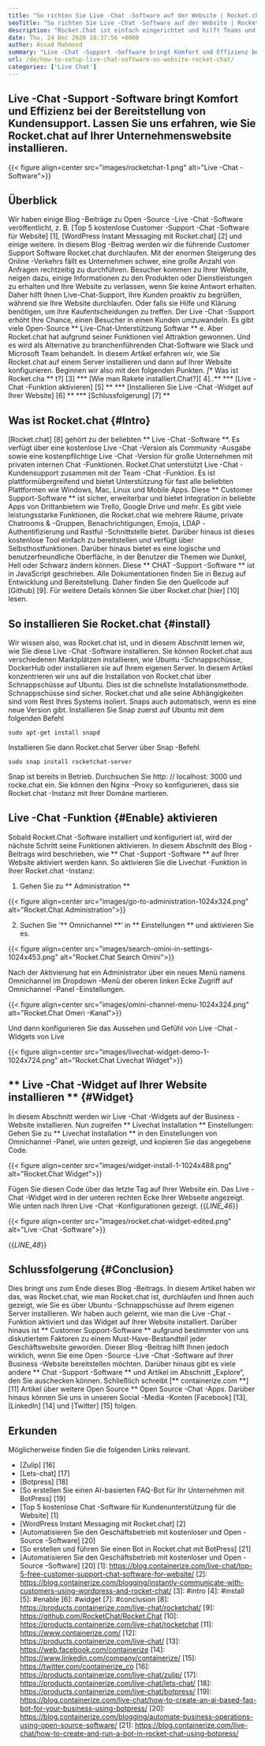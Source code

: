 ```yaml
---
title: "So richten Sie Live -Chat -Software auf der Website | Rocket.chat" 
seoTitle: "So richten Sie Live -Chat -Software auf der Website | Rocket.chat" 
description: "Rocket.Chat ist einfach eingerichtet und hilft Teams und Kunden, effizient zu kommunizieren. Diese Live-Chat-Software ist Open-Source, plattformübergreifend und selbstwertig." 
date: Thu, 24 Dec 2020 10:37:56 +0000
author: Assad Mahmood
summary: "Live -Chat -Support -Software bringt Komfort und Effizienz bei der Bereitstellung von Kundensupport. Lassen Sie uns erfahren, wie Sie Rocket.chat auf Ihrer Unternehmenswebsite installieren." 
url: /de/how-to-setup-live-chat-software-on-website-rocket-chat/
categories: ['Live Chat']
---
```


## Live -Chat -Support -Software bringt Komfort und Effizienz bei der Bereitstellung von Kundensupport. Lassen Sie uns erfahren, wie Sie Rocket.chat auf Ihrer Unternehmenswebsite installieren.

{{< figure align=center src="images/rocketchat-1.png" alt="Live -Chat -Software">}}


## Überblick
Wir haben einige Blog -Beiträge zu Open -Source -Live -Chat -Software veröffentlicht, z. B. [Top 5 kostenlose Customer -Support -Chat -Software für Website] [1], [WordPress Instant Messaging mit Rocket.chat] [2] und einige weitere. In diesem Blog -Beitrag werden wir die führende Customer Support Software Rocket.chat durchlaufen. Mit der enormen Steigerung des Online -Verkehrs fällt es Unternehmen schwer, eine große Anzahl von Anfragen rechtzeitig zu durchführen. Besucher kommen zu Ihrer Website, neigen dazu, einige Informationen zu den Produkten oder Dienstleistungen zu erhalten und Ihre Website zu verlassen, wenn Sie keine Antwort erhalten. Daher hilft Ihnen Live-Chat-Support, Ihre Kunden proaktiv zu begrüßen, während sie Ihre Website durchlaufen. Oder falls sie Hilfe und Klärung benötigen, um ihre Kaufentscheidungen zu treffen.
Der Live -Chat -Support erhöht Ihre Chance, einen Besucher in einen Kunden umzuwandeln. Es gibt viele Open-Source ** Live-Chat-Unterstützung Softwar ** e. Aber Rocket.chat hat aufgrund seiner Funktionen viel Attraktion gewonnen. Und es wird als Alternative zu branchenführenden Chat-Software wie Slack und Microsoft Team behandelt. In diesem Artikel erfahren wir, wie Sie Rocket.chat auf einem Server installieren und dann auf Ihrer Website konfigurieren. Beginnen wir also mit den folgenden Punkten.
  *[** Was ist Rocket.cha ** t?] [3]
  *** [Wie man Rakete installiert.Chat?][ 4]..**
  *** [Live -Chat -Funktion aktivieren] [5] **
  *** [Installieren Sie Live -Chat -Widget auf Ihrer Website] [6] **
  *** [Schlussfolgerung] [7] **

## Was ist Rocket.chat {#Intro}
[Rocket.chat] [8] gehört zu der beliebten ** Live -Chat -Software **. Es verfügt über eine kostenlose Live -Chat -Version als Community -Ausgabe sowie eine kostenpflichtige Live -Chat -Version für große Unternehmen mit privaten internen Chat -Funktionen. Rocket.Chat unterstützt Live -Chat -Kundensupport zusammen mit der Team -Chat -Funktion. Es ist plattformübergreifend und bietet Unterstützung für fast alle beliebten Plattformen wie Windows, Mac, Linux und Mobile Apps. Diese ** Customer Support-Software ** ist sicher, erweiterbar und bietet Integration in beliebte Apps von Drittanbietern wie Trello, Google Drive und mehr. Es gibt viele leistungsstarke Funktionen, die Rocket.chat wie mehrere Räume, private Chatrooms & -Gruppen, Benachrichtigungen, Emojis, LDAP -Authentifizierung und Rastful -Schnittstelle bietet. Darüber hinaus ist dieses kostenlose Tool einfach zu bereitstellen und verfügt über Selbsthostfunktionen. Darüber hinaus bietet es eine logische und benutzerfreundliche Oberfläche, in der Benutzer die Themen wie Dunkel, Hell oder Schwarz ändern können.
Diese ** CHAT -Support -Software ** ist in JavaScript geschrieben. Alle Dokumentationen finden Sie in Bezug auf Entwicklung und Bereitstellung. Daher finden Sie den Quellcode auf [Github] [9]. Für weitere Details können Sie über Rocket.chat [hier] [10] lesen.

## So installieren Sie Rocket.chat {#install}
Wir wissen also, was Rocket.chat ist, und in diesem Abschnitt lernen wir, wie Sie diese Live -Chat -Software installieren. Sie können Rocket.chat aus verschiedenen Marktplätzen installieren, wie Ubuntu -Schnappschüsse, DockerHub oder installieren sie auf Ihrem eigenen Server. In diesem Artikel konzentrieren wir uns auf die Installation von Rocket.chat über Schnappschüsse auf Ubuntu. Dies ist die schnellste Installationsmethode.
Schnappschüsse sind sicher. Rocket.chat und alle seine Abhängigkeiten sind vom Rest Ihres Systems isoliert. Snaps auch automatisch, wenn es eine neue Version gibt.
Installieren Sie Snap zuerst auf Ubuntu mit dem folgenden Befehl
```
sudo apt-get install snapd
```
Installieren Sie dann Rocket.chat Server über Snap -Befehl.
```
sudo snap install rocketchat-server
```
Snap ist bereits in Betrieb. Durchsuchen Sie http: // localhost: 3000 und rocke.chat ein. Sie können den Nginx -Proxy so konfigurieren, dass sie Rocket.chat -Instanz mit Ihrer Domäne martieren.

## Live -Chat -Funktion {#Enable} aktivieren
Sobald Rocket.Chat -Software installiert und konfiguriert ist, wird der nächste Schritt seine Funktionen aktivieren. In diesem Abschnitt des Blog -Beitrags wird beschrieben, wie ** Chat -Support -Software ** auf Ihrer Website aktiviert werden kann. So aktivieren Sie die Livechat -Funktion in Ihrer Rocket.chat -Instanz:
1. Gehen Sie zu ** Administration **

{{< figure align=center src="images/go-to-administration-1024x324.png" alt="Rocket.Chat Administration">}}

2. Suchen Sie ’** Omnichannel **‘ in ** Einstellungen ** und aktivieren Sie es.

{{< figure align=center src="images/search-omini-in-settings-1024x453.png" alt="Rocket.Chat Search Omini">}}

Nach der Aktivierung hat ein Administrator über ein neues Menü namens Omnichannel im Dropdown -Menü der oberen linken Ecke Zugriff auf Omnichannel -Panel -Einstellungen.

{{< figure align=center src="images/omini-channel-menu-1024x324.png" alt="Rocket.Chat Omeri -Kanal">}}

Und dann konfigurieren Sie das Aussehen und Gefühl von Live -Chat -Widgets von Live

{{< figure align=center src="images/livechat-widget-demo-1-1024x724.png" alt="Rocket.Chat Livechat Widget">}}


## ** Live -Chat -Widget auf Ihrer Website installieren ** {#Widget}
In diesem Abschnitt werden wir Live -Chat -Widgets auf der Business -Website installieren. Nun zugreifen ** Livechat Installation ** Einstellungen:
Gehen Sie zu ** Livechat Installation ** in den Einstellungen von Omnichannel -Panel, wie unten gezeigt, und kopieren Sie das angegebene Code.

{{< figure align=center src="images/widget-install-1-1024x488.png" alt="Rocket.Chat Widget">}}

Fügen Sie diesen Code über das letzte Tag auf Ihrer Website ein. Das Live -Chat -Widget wird in der unteren rechten Ecke Ihrer Webseite angezeigt. Wie unten nach Ihren Live -Chat -Konfigurationen gezeigt.
{{_LINE_46_}}

{{< figure align=center src="images/rocket.chat-widget-edited.png" alt="Live -Chat -Software">}}

{{_LINE_48_}}

## Schlussfolgerung {#Conclusion}
Dies bringt uns zum Ende dieses Blog -Beitrags. In diesem Artikel haben wir das, was Rocket.chat, wie man Rocket.chat ist, durchlaufen und Ihnen auch gezeigt, wie Sie es über Ubuntu -Schnappschüsse auf Ihrem eigenen Server installieren. Wir haben auch gelernt, wie man die Live -Chat -Funktion aktiviert und das Widget auf Ihrer Website installiert. Darüber hinaus ist ** Customer Support-Software ** aufgrund bestimmter von uns diskutiertem Faktoren zu einem Must-Have-Bestandteil jeder Geschäftswebsite geworden. Dieser Blog -Beitrag hilft Ihnen jedoch wirklich, wenn Sie eine Open -Source -Live -Chat -Software auf Ihrer Business -Website bereitstellen möchten. Darüber hinaus gibt es viele andere ** Chat -Support -Software ** und Artikel im Abschnitt „Explore“, den Sie auschecken können.
Schließlich schreibt [** containerize.com **] [11] Artikel über weitere Open Source ** Open Source -Chat -Apps. Darüber hinaus können Sie uns in unseren Social -Media -Konten [Facebook] [13], [LinkedIn] [14] und [Twitter] [15] folgen.

## Erkunden
Möglicherweise finden Sie die folgenden Links relevant.
  * [Zulip] [16]
  * [Lets-chat] [17]
  * [Botpress] [18]
  * [So erstellen Sie einen AI-basierten FAQ-Bot für Ihr Unternehmen mit BotPress] [19]
  * [Top 5 kostenlose Chat -Software für Kundenunterstützung für die Website] [1]
  * [WordPress Instant Messaging mit Rocket.chat] [2]
  * [Automatisieren Sie den Geschäftsbetrieb mit kostenloser und Open -Source -Software] [20]
  * [So erstellen und führen Sie einen Bot in Rocket.chat mit BotPress] [21]
  * [Automatisieren Sie den Geschäftsbetrieb mit kostenloser und Open -Source -Software] [20]
[1]: https://blog.containerize.com/live-chat/top-5-free-customer-support-chat-software-for-website/
[2]: https://blog.containerize.com/blogging/instantly-communicate-with-customers-using-wordpress-and-rocket-chat/
[3]: #intro
[4]: #install
[5]: #enable
[6]: #widget
[7]: #conclusion
[8]: https://products.containerize.com/live-chat/rocketchat/
[9]: https://github.com/RocketChat/Rocket.Chat
[10]: https://products.containerize.com/live-chat/rocketchat
[11]: https://www.containerize.com/
[12]: https://products.containerize.com/live-chat/
[13]: https://web.facebook.com/containerize
[14]: https://www.linkedin.com/company/containerize/
[15]: https://twitter.com/containerize_co
[16]: https://products.containerize.com/live-chat/zulip/
[17]: https://products.containerize.com/live-chat/lets-chat/
[18]: https://products.containerize.com/live-chat/botpress/
[19]: https://blog.containerize.com/live-chat/how-to-create-an-ai-based-faq-bot-for-your-business-using-botpress/
[20]: https://blog.containerize.com/blogging/automate-business-operations-using-open-source-software/
[21]: https://blog.containerize.com/live-chat/how-to-create-and-run-a-bot-in-rocket-chat-using-botpress/
